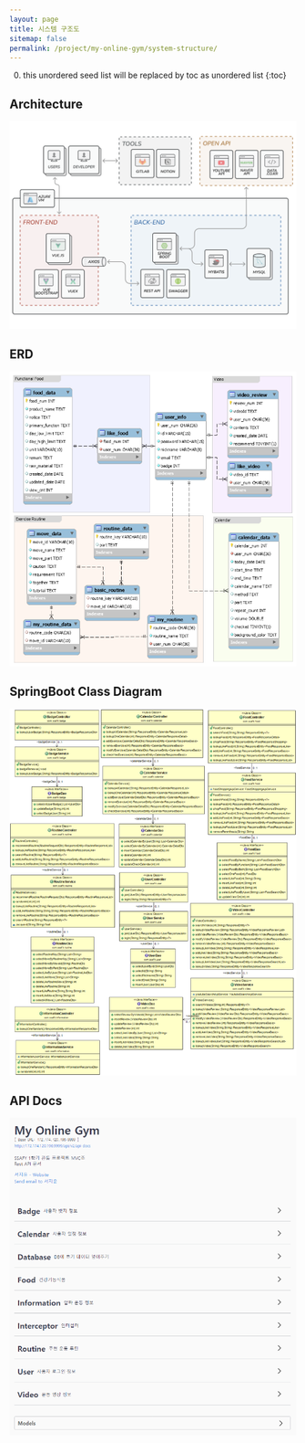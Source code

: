 ```yaml
---
layout: page
title: 시스템 구조도
sitemap: false
permalink: /project/my-online-gym/system-structure/
---
```

0. this unordered seed list will be replaced by toc as unordered list
{:toc}

## Architecture
<a href="https://jeeyoun-s.github.io/project/MyOnlineGym/image/architecture.png" target="_blank"><img src="/project/MyOnlineGym/image/architecture.png" alt="Architecture"/></a>

## ERD
<img src="/project/MyOnlineGym/image/erd.png" alt="ERD"/>

## SpringBoot Class Diagram
<img src="/project/MyOnlineGym/image/class_diagram.png" alt="SpringBoot Class Diagram"/>

## API Docs
<img src="/project/MyOnlineGym/image/api_docs.png" alt="API Docs"/>
